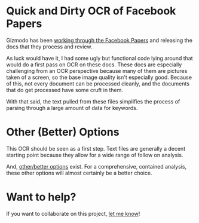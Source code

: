 # Quick and Dirty OCR of Facebook Papers

Gizmodo has been [working through the Facebook Papers](https://gizmodo.com/hey-kid-wanna-see-some-leaked-facebook-docs-1847936740 "Gizmodo's live blog on teh Facebook Papers") and releasing the docs that they process and review.

As luck would have it, I had some ugly but functional code lying around that would do a first pass on OCR on these docs. These docs are especially challenging from an OCR perspective because many of them are pictures taken of a screen, so the base image quality isn't especially good. Because of this, not every document can be processed cleanly, and the documents that do get processed have some cruft in them.

With that said, the text pulled from these files simplifies the process of parsing through a large amount of data for keywords.

# Other (Better) Options

This OCR should be seen as a first step. Text files are generally a decent starting point because they allow for a wide range of follow on analysis.

And, [other/better options](https://twitter.com/knowtheory/status/1453193346441101314 "Other options - Datashare in particular is on my shortlist") exist. For a comprehensive, contained analysis, these other options will almost certainly be a better choice.

# Want to help?

If you want to collaborate on this project, [let me know](https://github.com/billfitzgerald/facebook_papers_ocr/issues/new "Let me know in the issue queue if you want to help")! 
